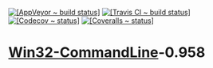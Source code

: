 <!DOCTYPE markdown>
<meta charset="utf-8" content="text/markdown" lang="en">

<!-- "README.mkd" 0.958 (from "PL.#no-dist/README.mkd.PL") -->

[![[AppVeyor ~ build status]](https://ci.appveyor.com/api/projects/status/iw1gvhwo95rbfd4t/branch/master?svg=true)](https://ci.appveyor.com/project/rivy/perl-Win32-CommandLine)
[![[Travis CI ~ build status]](https://travis-ci.org/rivy/perl.Win32-CommandLine.svg?branch=master)](https://travis-ci.org/rivy/perl.Win32-CommandLine)
[![[Codecov ~ status]](https://codecov.io/gh/rivy/perl.Win32-CommandLine/branch/master/graph/badge.svg)](https://codecov.io/gh/rivy/perl.Win32-CommandLine)
[![[Coveralls ~ status]](https://coveralls.io/repos/github/rivy/perl.Win32-CommandLine/badge.svg?branch=master)](https://coveralls.io/github/rivy/perl.Win32-CommandLine?branch=master)

# [Win32-CommandLine](https://metacpan.org/pod/Win32::CommandLine)-0.958
